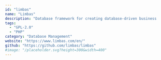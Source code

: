 ```yaml
---
id: "limbas"
name: "Limbas"
description: "Database framework for creating database-driven business applications. As a graphical database frontend, it enables the efficient processing of data stocks and the flexible development of comfortable database applications."
tags:
  - "GPL-2.0"
  - "PHP"
category: "Database Management"
website: "https://www.limbas.com/en/"
github: "https://github.com/limbas/limbas"
#image: "/placeholder.svg?height=300&width=400"
---
```


